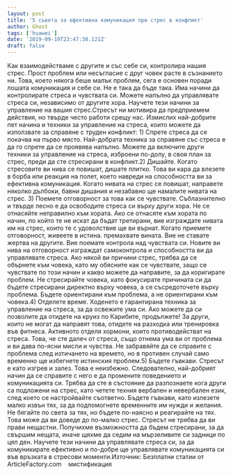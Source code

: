 ```yaml
---
layout: post
title: '5 съвета за ефективна комуникация при стрес в конфликт'
author: Ghost
tags: ['huawei']
date: '2019-09-19T23:47:38.121Z'
draft: false
---
```


Как взаимодействаме с другите и със себе си, контролира нашия стрес. Прост проблем или несъгласие с друг човек расте в съзнанието ни. Това, което някога беше малък проблем, сега е основен поради лошата комуникация и себе си. Не е така да бъде така. Има начини да контролирате стреса и чувствата си. Можете напълно да управлявате стреса си, независимо от другите хора. Научете тези начини за управление на вашия стрес.Стресът ни мотивира да предприемем действия, но твърде често работи срещу нас. Измислих най-добрите пет начина и техники за управление на стреса, които можете да използвате за справяне с труден конфликт: 1) Спрете стреса да се покачва на първо място. Най-добрата техника за справяне със стреса е да го спрете да се проявява напълно. Можете да включите други техники за управление на стреса, изброени по-долу, в своя план за стрес, преди да сте стресирани в конфликт.2) Дишайте. Когато стресовите ви нива се повишат, дишате плитко. Това ви кара да влезете в борба или реакция на полет, което навреди на способността ви за ефективна комуникация. Когато нивата на стрес се повишат, направете няколко дълбоки, бавни дишания и незабавно ще намалите нивата на стрес. 3) Поемете отговорност за това как се чувствате. Съблазнително и твърде лесно е да освободите стреса си върху други хора. Не се отнасяйте неправилно към хората. Ако се отнасяте към хората по начин, по който те не искат да бъдат третирани, вие изграждате нивата им на стрес, които те с удоволствие ще ви върнат. Когато приемете отговорност, живеете в истина. премахвате вината. Вие не ставате жертва на другите. Вие поемате контрола над чувствата си. Новите ви нива на отговорност изграждат самоконтрола и способността ви да управлявате стреса. Ако някой ви причини стрес, трябва да се обърнете към човека, като му обясните как се чувствате, защо се чувствате по този начин и какво можете да направите, за да коригирате проблем. Не стресирайте човека, като фокусирате причината си да бъдете стресирани директно върху човека, а се съсредоточете върху проблема. Бъдете ориентирани към проблема, а не ориентирани към човека.4) Отделете време. Ходенето е гарантирана техника за управление на стреса, за да освежите ума си. Ако можете да си позволите да отидете на круиз по Карибите, продължете! За други, които не могат да направят това, отидете на разходка или тренировка във фитнеса. Активното отделя хормони, които противодействат на стреса. Това, че сте далеч от стреса, също отнема ума ви от проблема и ви дава по-ясни мисли и чувства. Не забравяйте да се справите с проблема след изтичането на времето, но в противен случай само временно ще избегнете истинския проблем.5) Бъдете гъвкави. Стресът е като изгрев и залез. Това е неизбежно. Следователно, най-добрият начин да се справите с него е да промените поведението и комуникацията си. Трябва да сте в състояние да разпознаете кога други са подложени на стрес, като четете техния вербален и невербален език, след което се настройвайте съответно. Бъдете гъвкави, като излезете малко извън тях, за да подпомогнете временните им нужди и желания. Не бягайте по света за тях, но бъдете по-наясно и реагирайте на тях. Това може да ви доведе до по-малко стрес. Стресът не трябва да ви прави нещастни. Получихме възможността да бъдем стресирани, за да свършим нещата, иначе щяхме да седим на мързеливите си задници по цял ден. Научете тези начини да управлявате стреса си, за да комуникирате ефективно и по-добре ще управлявате комуникацията си във връзката в стресови моменти.Източник: Безплатни статии от ArticleFactory.com    мистификация

